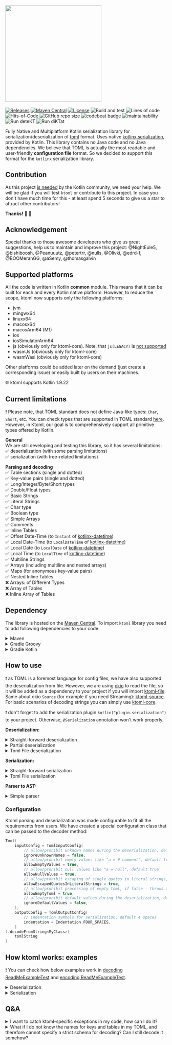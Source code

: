 ## <img src="/ktoml.png" width="300px"/>

[![Releases](https://img.shields.io/github/v/release/akuleshov7/ktoml)](https://github.com/orchestr7/ktoml/releases)
[![Maven Central](https://img.shields.io/maven-central/v/com.akuleshov7/ktoml-core)](https://search.maven.org/artifact/com.akuleshov7/ktoml-core/)
[![License](https://img.shields.io/github/license/akuleshov7/ktoml)](https://github.com/orchestr7/ktoml/blob/main/LICENSE)
![Build and test](https://github.com/akuleshov7/ktoml/actions/workflows/build_and_test.yml/badge.svg?branch=main)
![Lines of code](https://img.shields.io/tokei/lines/github/akuleshov7/ktoml)
![Hits-of-Code](https://hitsofcode.com/github/akuleshov7/ktoml?branch=main)
![GitHub repo size](https://img.shields.io/github/repo-size/akuleshov7/ktoml)
![codebeat badge](https://codebeat.co/badges/0518ea49-71ed-4bfd-8dd3-62da7034eebd)
![maintainability](https://api.codeclimate.com/v1/badges/c75d2d6b0d44cea7aefe/maintainability)
![Run deteKT](https://github.com/akuleshov7/ktoml/actions/workflows/detekt.yml/badge.svg?branch=main)
![Run diKTat](https://github.com/akuleshov7/ktoml/actions/workflows/diktat.yml/badge.svg?branch=main)

Fully Native and Multiplatform Kotlin serialization library for serialization/deserialization of [toml](https://toml.io/en/) format.
Uses native [kotlinx.serialization](https://github.com/Kotlin/kotlinx.serialization), provided by Kotlin. This library contains no Java code and no Java dependencies.
We believe that TOML is actually the most readable and user-friendly **configuration file** format.
So we decided to support this format for the `kotlinx` serialization library.

## Contribution
As this project [is needed](https://github.com/Kotlin/kotlinx.serialization/issues/1092) by the Kotlin community, we need your help.
We will be glad if you will test `ktoml` or contribute to this project.
In case you don't have much time for this - at least spend 5 seconds to give us a star to attract other contributors!

**Thanks!** :pray: :partying_face:

## Acknowledgement
Special thanks to those awesome developers who give us great suggestions, help us to maintain and improve this project:
@NightEule5, @bishiboosh, @Peanuuutz, @petertrr, @nulls, @Olivki, @edrd-f, @BOOMeranGG, @aSemy, @thomasgalvin

## Supported platforms
All the code is written in Kotlin **common** module. This means that it can be built for each and every Kotlin native platform.
However, to reduce the scope, ktoml now supports only the following platforms:
- jvm
- mingwx64
- linuxx64
- macosx64
- macosArm64 (M1)
- ios
- iosSimulatorArm64
- js (obviously only for ktoml-core). Note, that `js(LEGACY)` is [not supported](https://github.com/Kotlin/kotlinx.serialization/issues/1448)
- wasmJs (obviously only for ktoml-core)
- wasmWasi (obviously only for ktoml-core)

Other platforms could be added later on the demand (just create a corresponding issue) or easily built by users on their machines.

:globe_with_meridians: ktoml supports Kotlin 1.9.22

## Current limitations
:heavy_exclamation_mark: Please note, that TOML standard does not define Java-like types: `Char`, `Short`, etc. 
You can check types that are supported in TOML standard [here](https://toml.io/en/v1.0.0#string).
However, in Ktoml, our goal is to comprehensively support all primitive types offered by Kotlin.

**General** \
We are still developing and testing this library, so it has several limitations: \
:white_check_mark: deserialization (with some parsing limitations) \
:white_check_mark: serialization (with tree-related limitations)

**Parsing and decoding** \
:white_check_mark: Table sections (single and dotted) \
:white_check_mark: Key-value pairs (single and dotted) \
:white_check_mark: Long/Integer/Byte/Short types \
:white_check_mark: Double/Float types \
:white_check_mark: Basic Strings \
:white_check_mark: Literal Strings \
:white_check_mark: Char type \
:white_check_mark: Boolean type \
:white_check_mark: Simple Arrays \
:white_check_mark: Comments \
:white_check_mark: Inline Tables \
:white_check_mark: Offset Date-Time (to `Instant` of [kotlinx-datetime](https://github.com/Kotlin/kotlinx-datetime)) \
:white_check_mark: Local Date-Time (to `LocalDateTime` of [kotlinx-datetime](https://github.com/Kotlin/kotlinx-datetime)) \
:white_check_mark: Local Date (to `LocalDate` of [kotlinx-datetime](https://github.com/Kotlin/kotlinx-datetime)) \
:white_check_mark: Local Time (to `LocalTime` of [kotlinx-datetime](https://github.com/Kotlin/kotlinx-datetime)) \
:white_check_mark: Multiline Strings \
:white_check_mark: Arrays (including multiline and nested arrays) \
:white_check_mark: Maps (for anonymous key-value pairs) \
:white_check_mark: Nested Inline Tables \
:x: Arrays: of Different Types \
:x: Array of Tables \
:x: Inline Array of Tables

## Dependency
The library is hosted on the [Maven Central](https://search.maven.org/artifact/com.akuleshov7/ktoml-core).
To import `ktoml` library you need to add following dependencies to your code:
<details>
<summary>Maven</summary>

```pom
<dependency>
  <groupId>com.akuleshov7</groupId>
  <artifactId>ktoml-core</artifactId>
  <version>0.5.2</version>
</dependency>
<dependency>
  <groupId>com.akuleshov7</groupId>
  <artifactId>ktoml-file</artifactId>
  <version>0.5.2</version>
</dependency>
```
</details>

<details>
<summary>Gradle Groovy</summary>

```groovy
implementation 'com.akuleshov7:ktoml-core:0.5.2'
implementation 'com.akuleshov7:ktoml-file:0.5.2'
```
</details>

<details>
<summary>Gradle Kotlin</summary>

```kotlin
implementation("com.akuleshov7:ktoml-core:0.5.2")
implementation("com.akuleshov7:ktoml-file:0.5.2")
```
</details>

## How to use
:heavy_exclamation_mark: as TOML is a foremost language for config files, we have also supported the deserialization from file.
However, we are using [okio](https://github.com/square/okio) to read the file, so it will be added as a dependency to your
project if you will import [ktoml-file](https://search.maven.org/artifact/com.akuleshov7/ktoml-file). 
Same about okio `Source` (for example if you need Streaming): [ktoml-source](https://search.maven.org/artifact/com.akuleshov7/ktoml-source).
For basic scenarios of decoding strings you can simply use [ktoml-core](https://search.maven.org/artifact/com.akuleshov7/ktoml-core).

:heavy_exclamation_mark: don't forget to add the serialization plugin `kotlin("plugin.serialization")` to your project.
Otherwise, `@Serialization` annotation won't work properly.

**Deserialization:**
<details>
<summary>Straight-forward deserialization</summary>

```kotlin
// add extensions from 'kotlinx' lib to your project:
import kotlinx.serialization.decodeFromString
import kotlinx.serialization.serializer
// add com.akuleshov7:ktoml-core to your project:
import com.akuleshov7.ktoml.deserialize

@Serializable
data class MyClass(/* your fields */)

// to deserialize toml input in a string format (separated by newlines '\n')
// no need to provide serializer() explicitly if you will use extension method from
// <kotlinx.serialization.decodeFromString>
val resultFromString = Toml.decodeFromString<MyClass>(/* string with a toml input */)
val resultFromList = Toml.decodeFromString<MyClass>(serializer(), /* sequence with lines of strings with a toml input */)
```
</details>

<details>
<summary>Partial deserialization</summary>

Partial Deserialization can be useful when you would like to deserialize only **one single** table and you do not want
to reproduce whole object structure in your code.

```kotlin
// If you need to deserialize only some part of the toml - provide the full name of the toml table. 
// The deserializer will work only with this table and it's children.
// For example if you have the following toml, but you want only to decode [c.d.e.f] table: 
// [a]
//   b = 1
// [c.d.e.f]
//   d = "5"

val result = Toml.partiallyDecodeFromString<MyClassOnlyForTable>(serializer(), /* string with a toml input */, "c.d.e.f")
val result = Toml.partiallyDecodeFromString<MyClassOnlyForTable>(serializer(), /* list with toml strings */, "c.d.e.f")
```
</details>

<details>
<summary>Toml File deserialization</summary>

```kotlin
// add com.akuleshov7:ktoml-file to your project
import com.akuleshov7.ktoml.file

val resultFromString = TomlFileReader.decodeFromFile<MyClass>(serializer(), /* file path to toml file */)
val resultFromList = TomlFileReader.partiallyDecodeFromFile<MyClass>(serializer(),  /* file path to toml file */, /* table name */)
```

:heavy_exclamation_mark: `toml-file` is only one of the example for reading the data from source.
For your particular case you can implement your own source provider based on
[okio.Source](https://github.com/square/okio/blob/1d86391ca0ee8e5730fd0bbb6bee94c4a41ad945/okio/src/commonMain/kotlin/okio/Source.kt#L8).
For this purpose we have prepared `toml-source` module and implemented an 
[example](https://github.com/akuleshov7/ktoml/blob/main/ktoml-source/src/jvmMain/kotlin/com/akuleshov7/ktoml/source/JvmStreams.kt) 
with java streams for JVM target.

```kotlin
// add com.akuleshov7:ktoml-source to your project
import com.akuleshov7.ktoml.source

val resultFromString = TomlFileReader.decodeFromSource<MyClass>(serializer(), /* your source */)
val resultFromList = TomlFileReader.partiallyDecodeFromSource<MyClass>(serializer(),  /* your source */, /* table name */)
```
</details>

**Serialization:**
<details>
<summary>Straight-forward serialization</summary>

```kotlin
// add extensions from 'kotlinx' lib to your project:
import kotlinx.serialization.encodeToString
// add com.akuleshov7:ktoml-core to your project:
import com.akuleshov7.ktoml.Toml

@Serializable
data class MyClass(/* your fields */)

val toml = Toml.encodeToString(MyClass(/* ... */))
```
</details>

<details>
<summary>Toml File serialization</summary>

```kotlin
// add com.akuleshov7:ktoml-file to your project
import com.akuleshov7.ktoml.file.TomlFileWriter

TomlFileWriter.encodeToFile<MyClass>(serializer(), /* file path to toml file */)
```
</details>

**Parser to AST:**
<details>
<summary>Simple parser</summary>

```kotlin
import com.akuleshov7.ktoml.parsers.TomlParser
import com.akuleshov7.ktoml.TomlConfig
/* ========= */
var tomlAST = TomlParser(TomlInputConfig()).parseStringsToTomlTree(/* list with toml strings */)
tomlAST = TomlParser(TomlInputConfig()).parseString(/* the string that you want to parse */)
tomlAST.prettyPrint()
```
</details>

### Configuration
Ktoml parsing and deserialization was made configurable to fit all the requirements from users. We have created a
special configuration class that can be passed to the decoder method:

```kotlin
Toml(
    inputConfig = TomlInputConfig(
        // allow/prohibit unknown names during the deserialization, default false
        ignoreUnknownNames = false,
        // allow/prohibit empty values like "a = # comment", default true
        allowEmptyValues = true,
        // allow/prohibit null values like "a = null", default true
        allowNullValues = true,
        // allow/prohibit escaping of single quotes in literal strings, default true
        allowEscapedQuotesInLiteralStrings = true,
        // allow/prohibit processing of empty toml, if false - throws an InternalDecodingException exception, default is true
        allowEmptyToml = true,
        // allow/prohibit default values during the deserialization, default is false
        ignoreDefaultValues = false,
    ),
    outputConfig = TomlOutputConfig(
        // indentation symbols for serialization, default 4 spaces
        indentation = Indentation.FOUR_SPACES,
    )
).decodeFromString<MyClass>(
    tomlString
)
```

## How ktoml works: examples
:heavy_exclamation_mark: You can check how below examples work in [decoding ReadMeExampleTest](https://github.com/akuleshov7/ktoml/blob/main/ktoml-core/src/commonTest/kotlin/com/akuleshov7/ktoml/decoders/ReadMeExampleTest.kt) and [encoding ReadMeExampleTest](https://github.com/akuleshov7/ktoml/blob/main/ktoml-core/src/commonTest/kotlin/com/akuleshov7/ktoml/encoders/ReadMeExampleTest.kt).

<details>
<summary>Deserialization</summary>
The following example:

```toml
someBooleanProperty = true
# inline tables in gradle 'libs.versions.toml' notation
gradle-libs-like-property = { id = "org.jetbrains.kotlin.jvm", version.ref = "kotlin" }

[table1]
    # null is prohibited by the TOML spec, but allowed in ktoml for nullable types
    # so for 'property1' null value is ok. Use: property1 = null  
    property1 = 100
    property2 = 6

[myMap]
    a = "b"
    c = "d"

[table2]
    someNumber = 5
[table2."akuleshov7.com"]
    name = 'this is a "literal" string'
    # empty lists are also supported
    configurationList = ["a",  "b",  "c"]

    # such redeclaration of table2
    # is prohibited in toml specification;
    # but ktoml is allowing it in non-strict mode: 
    [table2]
        otherNumber = 5.56
        # use single quotes
        charFromString = 'a'
        charFromInteger = 123
```

can be deserialized to `MyClass`:
```kotlin
@Serializable
data class MyClass(
    val someBooleanProperty: Boolean,
    val table1: Table1,
    val table2: Table2,
    @SerialName("gradle-libs-like-property")
    val kotlinJvm: GradlePlugin,
    val myMap: Map<String, String>
)

@Serializable
data class Table1(
    // nullable property, from toml input you can pass "null"/"nil"/"empty" value (no quotes needed) to this field
    val property1: Long?,
    // please note, that according to the specification of toml integer values should be represented with Long,
    // but we allow to use Int/Short/etc. Just be careful with overflow
    val property2: Byte,
    // no need to pass this value in the input as it has the default value and so it is NOT REQUIRED
    val property3: Short = 5
)

@Serializable
data class Table2(
    val someNumber: Long,
    @SerialName("akuleshov7.com")
    val inlineTable: NestedTable,
    val otherNumber: Double,
    // Char in a manner of Java/Kotlin is not supported in TOML, because single quotes are used for literal strings.
    // However, ktoml supports reading Char from both single-char string and from it's integer code
    val charFromString: Char,
    val charFromInteger: Char
)

@Serializable
data class NestedTable(
    val name: String,
    @SerialName("configurationList")
    val overriddenName: List<String?>
)

@Serializable
data class GradlePlugin(val id: String, val version: Version)

@Serializable
data class Version(val ref: String)
```

with the following code:
```kotlin
Toml.decodeFromString<MyClass>(/* your toml string */)
```

Translation of the example above to json-terminology:

```json
{
  "someBooleanProperty": true,
  
  "gradle-libs-like-property": {
    "id": "org.jetbrains.kotlin.jvm",
    "version": {
      "ref": "kotlin"
    }
  },
  
  "table1": {
    "property1": 100,
    "property2": 5
  },
  "table2": {
    "someNumber": 5,
    
    "otherNumber": 5.56,
    "akuleshov7.com": {
      "name": "my name",
      "configurationList": [
        "a",
        "b",
        "c"
      ]
    }
  }
}
``` 
</details>

<details>
<summary>Serialization</summary>
The following example from above:

```toml
someBooleanProperty = true
# inline tables in gradle 'libs.versions.toml' notation
gradle-libs-like-property = { id = "org.jetbrains.kotlin.jvm", version.ref = "kotlin" }

[table1]
# null is prohibited by the TOML spec, but allowed in ktoml for nullable types
# so for 'property1' null value is ok. Use: property1 = null. 
# Null can also be prohibited with 'allowNullValues = false'
property1 = 100
property2 = 6

[table2]
    someNumber = 5
    [table2."akuleshov7.com"]
        name = 'this is a "literal" string'
        # empty lists are also supported
        configurationList = ["a",  "b",  "c"]

# such redeclaration of table2
# is prohibited in toml specification;
# but ktoml is allowing it in non-strict mode: 
[table2]
    otherNumber = 5.56
    # use single quotes
    charFromString = 'a'
    charFromInteger = 123
```

can be serialized from `MyClass`:

```kotlin
@Serializable
data class MyClass(
    val someBooleanProperty: Boolean,
    @TomlComments(
        "Comments can be added",
        "More comments can also be added"
    )
    val table1: Table1,
    val table2: Table2,
   @SerialName("gradle-libs-like-property")
   val kotlinJvm: GradlePlugin
)

@Serializable
data class Table1(
    @TomlComments(inline = "At the end of lines too")
    // nullable values, represented as "null" in toml. For more strict behavior,
    // null values can be ignored with the ignoreNullValues config property.
    val property1: Long?,
    // please note, that according to the specification of toml integer values should be represented with Long
    val property2: Long,
    // Default values can be ignored with the ignoreDefaultValues config property.
    val property3: Long = 5
)

@Serializable
data class Table2(
    // Integers can be formatted in hex, binary, etc. Currently only decimal is
    // supported.
    @TomlInteger(IntegerRepresentation.DECIMAL)
    val someNumber: Long,
    @SerialName("akuleshov7.com")
    @TomlInlineTable // Can be on the property
    val inlineTable: InlineTable,
    @TomlComments(
        "Properties always appear before sub-tables, tables aren't redeclared"
    )
    val otherNumber: Double
)

@Serializable
data class InlineTable(
    @TomlLiteral
    val name: String,
    @SerialName("configurationList")
    val overriddenName: List<String?>
)

@Serializable
@TomlInlineTable // ...or the class
data class GradlePlugin(
    val id: String,
    // version is "collapsed": single member inline tables become dotted pairs.
    val version: Version
)

@Serializable
@TomlInlineTable
data class Version(val ref: String)
```

with the following code:

```kotlin
Toml.encodeToString<MyClass>(/* your encoded object */)
```
</details>

## Q&A

<details>
<summary>I want to catch ktoml-specific exceptions in my code, how can I do it?</summary>

Ktoml may generate various exceptions when encountering invalid input. It's important to note that certain strict checks can be enabled or disabled (refer to the `Configuration` section in this readme). We have intentionally exposed only two top-level exceptions, namely `TomlDecodingException` and `TomlEncodingException`, for public use. You can catch these exceptions in your code, as all other exceptions inherit from one of these two and will not be publicly accessible.
</details>

<details>
<summary>What if I do not know the names for keys and tables in my TOML, and therefore cannot specify a strict schema for decoding? Can I still decode it somehow?</summary>

Certainly. In such cases, you can decode all your key-values into a `Map`. However, it's important to be aware that both ktoml and kotlinx will be unable to enforce type control in this scenario. Therefore, you should not expect any "type safety." For instance, even when dealing with a mixture of types like Int, Map, String, etc., such as:

```toml
[a]
    b = 42
    c = "String"
    [a.innerTable]
        d = 5
    [a.otherInnerTable]
        d = "String"
```

You can still decode it using `Toml.decodeFromString<MyClass>(data)` where:

```kotlin
// MyClass(a={b=42, c=String, innerTable={d=5}, otherInnerTable={d=String}})
@Serializable
data class MyClass(
    val a: Map<String, Map<String, String>>
)
```


However, be aware that this may lead to unintended side effects. Our recommendation is to decode only key-values of the **same** type for a more predictable outcome.
</details>
